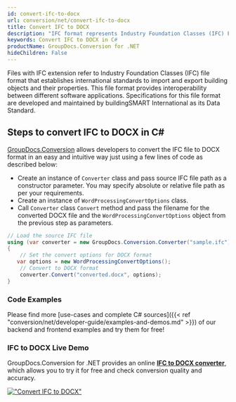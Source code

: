 ```yaml
---
id: convert-ifc-to-docx
url: conversion/net/convert-ifc-to-docx
title: Convert IFC to DOCX
description: "IFC format represents Industry Foundation Classes (IFC) File Format with .ifc extension. Learn how to convert IFC to DOCX file programmatically in C# language using GroupDocs.Conversion for .NET library."
keywords: Convert IFC to DOCX in C#
productName: GroupDocs.Conversion for .NET
hideChildren: False
---
```


Files with IFC extension refer to  Industry Foundation Classes (IFC) file format that establishes international standards to import and export building objects and their properties. This file format provides interoperability between different software applications. Specifications for this file format are developed and maintained by buildingSMART International as its Data Standard.

## Steps to convert IFC to DOCX in C#

[GroupDocs.Conversion](https://products.groupdocs.com/conversion/net) allows developers to convert the IFC file to DOCX format in an easy and intuitive way just using a few lines of code as described below:

* Create an instance of `Converter` class and pass source IFC file path as a constructor parameter. You may specify absolute or relative file path as per your requirements. 
* Create an instance of `WordProcessingConvertOptions` class.
* Call `Converter` class `Convert` method and pass the filename for the converted DOCX file and the `WordProcessingConvertOptions` object from the previous step as parameters.

```csharp
// Load the source IFC file
using (var converter = new GroupDocs.Conversion.Converter("sample.ifc"))
{
    // Set the convert options for DOCX format
   var options = new WordProcessingConvertOptions();
    // Convert to DOCX format
    converter.Convert("converted.docx", options);
}
```

### Code Examples

Please find more [use-cases and complete C# sources]({{< ref "conversion/net/developer-guide/examples-and-demos.md" >}}) of our backend and frontend examples and try them for free!

### IFC to DOCX Live Demo

GroupDocs.Conversion for .NET provides an online [**IFC to DOCX converter**](https://products.groupdocs.app/conversion/ifc-to-docx), which allows you to try it for free and check conversion quality and accuracy.

[!["Convert IFC to DOCX"](conversion/net/images/convert-to-docx/convert-ifc-to-docx.png)](https://products.groupdocs.app/conversion/ifc-to-docx)